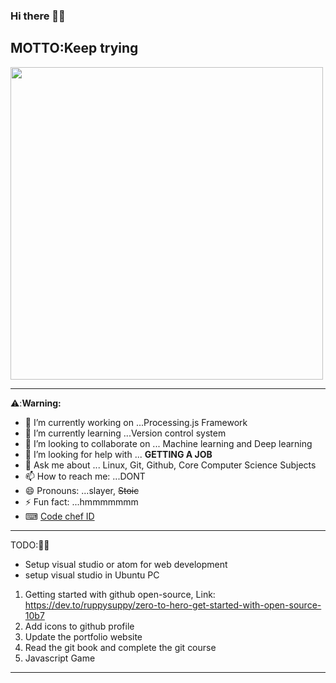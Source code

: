 ### Hi there 👋😀

MOTTO:Keep trying 
---
<img src="https://media.tenor.com/BP70qe8X0J8AAAAC/crycat-crying-cat.gif" width="500" height="500">


---

⚠️:**Warning:**
- 🔭 I’m currently working on ...Processing.js Framework
- 🌱 I’m currently learning ...Version control system
- 👯 I’m looking to collaborate on ... Machine learning and Deep learning 
- 🤔 I’m looking for help with ... **GETTING  A JOB**
- 💬 Ask me about ... Linux, Git, Github, Core Computer Science Subjects
- 📫 How to reach me: ...DONT
- 😄 Pronouns: ...slayer, ~~Stoic~~
- ⚡ Fun fact: ...hmmmmmmm
- ⌨ [Code chef ID](https://www.codechef.com/users/sanjaygurjar74)

---

TODO:🧐🧐
* Setup visual studio or atom for web development
* setup visual studio in Ubuntu PC
1. Getting started with github open-source, Link: https://dev.to/ruppysuppy/zero-to-hero-get-started-with-open-source-10b7
2. Add icons to github profile
3. Update the portfolio website
4. Read the git book and complete the git course
5. Javascript Game


---

